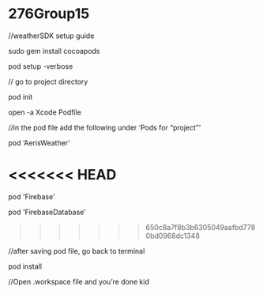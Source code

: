 # 276Group15

//weatherSDK setup guide


sudo gem install cocoapods

pod setup -verbose


// go to project directory

pod init

open -a Xcode Podfile

//in the pod file add the following under ‘Pods for “project”’

pod ‘AerisWeather’

<<<<<<< HEAD
=======
pod 'Firebase'

pod 'FirebaseDatabase'
>>>>>>> 650c8a7f8b3b6305049aafbd7780bd0968dc1348

//after saving pod file, go back to terminal

pod install

//Open .workspace file and you’re done kid
